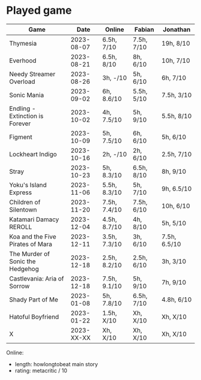 # Played game

| Game                             | Date       | Online       | Fabian     | Jonathan     |
|---                               |---         |---           |---         |---           |
| Thymesia                         | 2023-08-07 | 6.5h,   7/10 | 7.5h, 7/10 |  19h,   8/10 |
| Everhood                         | 2023-08-21 | 6.5h,   8/10 |   8h, 6/10 |  10h,   7/10 |
| Needy Streamer Overload          | 2023-08-26 |   3h,   -/10 |   5h, 6/10 |   6h,   7/10 |
| Sonic Mania                      | 2023-09-02 |   6h, 8.6/10 | 5.5h, 5/10 | 7.5h,   3/10 |
| Endling - Extinction is Forever  | 2023-10-02 |   4h, 7.5/10 |   5h, 9/10 | 5.5h,   8/10 |
| Figment                          | 2023-10-09 |   5h, 7.5/10 |   6h, 6/10 |   5h,   6/10 |
| Lockheart Indigo                 | 2023-10-16 |   2h,   -/10 |   2h, 6/10 | 2.5h,   7/10 |
| Stray                            | 2023-10-23 |   5h, 8.3/10 | 6.5h, 8/10 |   8h,   9/10 |
| Yoku's Island Express            | 2023-11-06 | 5.5h, 8.3/10 |   5h, 7/10 |   9h, 6.5/10 |
| Children of Silentown            | 2023-11-20 | 7.5h, 7.4/10 | 7.5h, 6/10 |  10h,   6/10 |
| Katamari Damacy REROLL           | 2023-12-04 | 4.5h, 8.7/10 |   4h, 8/10 |   5h,   5/10 |
| Koa and the Five Pirates of Mara | 2023-12-11 | 3.5h, 7.3/10 |   3h, 6/10 | 7.5h, 6.5/10 |
| The Murder of Sonic the Hedgehog | 2023-12-18 | 2.5h, 8.2/10 | 2.5h, 6/10 |   3h,   3/10 |
| Castlevania: Aria of Sorrow      | 2023-12-18 | 7.5h, 9.1/10 |   5h, 9/10 |   7h,   9/10 |
| Shady Part of Me                 | 2023-01-08 |   5h, 7.8/10 | 6.5h, 7/10 | 4.8h,   6/10 |
| Hatoful Boyfriend                | 2023-01-22 | 1.5h,   X/10 |   Xh, X/10 |   Xh,   X/10 |
| X                                | 2023-XX-XX |   Xh,   X/10 |   Xh, X/10 |   Xh,   X/10 |

Online:
- length: howlongtobeat main story
- rating: metacritic / 10
